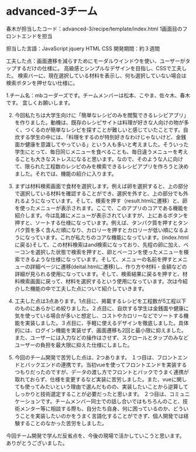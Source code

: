 # advanced-3チーム

春木が担当したコード：advanced-3/recipe/template/index.html
1画面目のフロントエンドを担当

担当した言語：JavaScript jquery HTML CSS
開発期間：約３週間

工夫した点：画面遷移を減らすためにモーダルウインドウを使い、ユーザーがタップするだけの仕様に。
高級感とシンプルなデザインを目指し、CSSで工夫した。
検索バーに、現在選択している材料を表示し、何も選択していない場合は検索ボタンを押せない仕様に。

1.チーム名：mbコーダーズです。チームメンバーは松本、こやま、佐々木、春木です。
宜しくお願いします。

2. 今回私たちは大学生向けに「簡単なレシピのみを閲覧できるレシピアプリ」を作りました。動機は、既存のレシピサイトは料理が好きな人向けの物が多く、つくるのが簡単なレシピを探すことが難しいと感じていたことです。自炊する学生の中には、「料理をするのが特別好きなわけじゃないけど、金銭面か健康を意識してやっている」という人も多いと考えました。そういった学生にとって、毎日同じメニューを食べることも、毎日違うメニューを考えることも大きなストレスになると思います。なので、そのような人に向けて、限られた工程数のレシピのみを検索できるレシピアプリを作ろうと決めました。それでは、機能の紹介に入ります。

3. まずは材料検索画面で食材を選択します。例えば卵を選択すると、上の部分で選択している材料を確認することができ、選択を外すと、上の部分でも外れるようになっています。そして、検索を押す（result.htmlに遷移）と、卵を使ったメニューが表示されます。ここで、このアプリのコアである機能を紹介します。今は乱雑にメニューが表示されていますが、上にあるボタンを押すと、ソートする仕様になっています。例えば、タンパク質を押すとタンパク質を多く含んだ順になり、カロリーを押すとカロリーが低い順になるようになっています。これが私たちのコアな機能になっています。(index.htmlに戻る)そして、この材料検索はand検索になっており、先程の卵に加え、ベーコンを選択した状態で検索を押すと、卵とベーコンを使ったメニューを検索できるような仕様になっています。そして、メニューの名前を押すとメニューの詳細ページに遷移(deital.htmlに遷移)し、作り方や材料・金額などの詳細が見られる使用になっています。そして、検索結果に戻るを押すと、材料検索画面に戻って、材料を選択するという使用になっています。次は今紹介した機能の中で工夫した点について紹介していきます。

4. 工夫した点は3点あります。1点目に、掲載するレシピを工程数が5工程以下のものにあらかじめ絞りました。２点目に、自炊する学生は金銭面や健康に気を使っている場合が多いと想定し、コストやカロリーなどでソートする機能を実装しました。３点目に、手軽に使えるデザインを徹底しました。具体的には、ログイン機能を実装せず、画面遷移も2回と最小限に抑えました。また、ユーザーには入力などの操作はさせず、スクロールとタップのみなどユーザーの負担を最大限に抑えた仕様にしました。

5. 今回のチーム開発で苦労した点は、2つあります。 １つ目は、フロントエンドとバックエンドの連携です。当初vueを使ってフロントエンドを実装するつもりだったのですが、データの渡し方でフロントとバックでうまく連携が取れておらず、仕様を変更するなど実装に苦労しました。また、vueに関しても使ってみたいという理由で選んだものの、実装したいことから逆算してしっかりと技術選定することが必要だったと思います。 ２つ目は、コミュニケーションです。チームメンバー同士での話し合いではもちろんのこと、技術メンター等に相談する際も、自分たち自身、何に困っているのか、どういうことを実装したいのかをうまく言語化することができず、個人開発では経験することのなかった苦労をしました。

今回チーム開発で学んだ反省点を、今後の現場で活かしていこうと思います。
ありがとうございました。 
